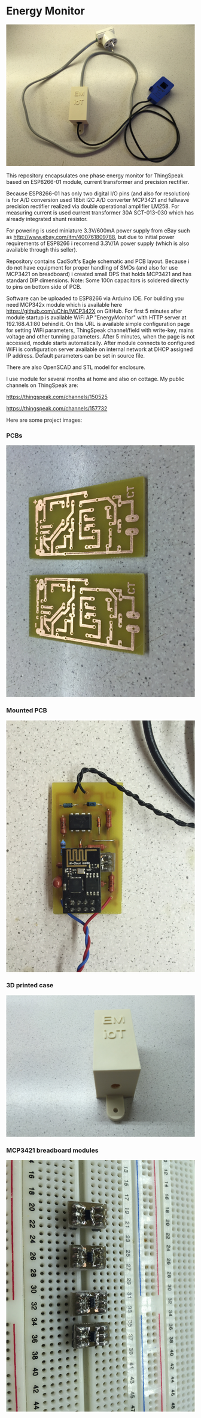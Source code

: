 # Energy Monitor

![alt](/images/2016-09-05%2017.05.03.jpg?raw=true)

This repository encapsulates one phase energy monitor for ThingSpeak based on ESP8266-01 module, current transformer and precision rectifier.

Because ESP8266-01 has only two digital I/O pins (and also for resolution) is for A/D conversion used 18bit I2C A/D converter MCP3421 and fullwave precision rectifier realized via double operational amplifier LM258. For measuring current is used current transformer 30A SCT-013-030 which has already integrated shunt resistor.

For powering is used miniature 3.3V/600mA power supply from eBay such as http://www.ebay.com/itm/400761809788, but due to initial power requirements of ESP8266 i recomend 3.3V/1A power supply (which is also available through this seller).

Repository contains CadSoft's Eagle schematic and PCB layout. Because i do not have equipment for proper handling of SMDs (and also for use MCP3421 on breadboard) i created small DPS that holds MCP3421 and has standard DIP dimensions.
Note: Some 100n capacitors is soldered directly to pins on bottom side of PCB.

Software can be uploaded to ESP8266 via Arduino IDE. For building you need MCP342x module which is available here https://github.com/uChip/MCP342X on GitHub. For first 5 minutes after module startup is available WiFi AP "EnergyMonitor" with HTTP server at 192.168.4.1:80 behind it. On this URL is available simple configuration page for setting WiFi parameters, ThingSpeak channel/field with write-key, mains voltage and other tunning parameters. After 5 minutes, when the page is not accessed, module starts automatically. After module connects to configured WiFi is configuration server available on internal network at DHCP assigned IP address. Default parameters can be set in source file.

There are also OpenSCAD and STL model for enclosure.

I use module for several months at home and also on cottage. My public channels on ThingSpeak are:

https://thingspeak.com/channels/150525

https://thingspeak.com/channels/157732

Here are some project images:

### PCBs
![alt](/images/2016-09-01%2017.50.18.jpg?raw=true)
### Mounted PCB
![alt](/images/2016-09-02%2022.31.33.jpg?raw=true)
### 3D printed case
![alt](/images/2016-09-04%2022.42.33.jpg?raw=true)
### MCP3421 breadboard modules
![alt](/images/2016-08-24%2019.21.16.jpg?raw=true)
